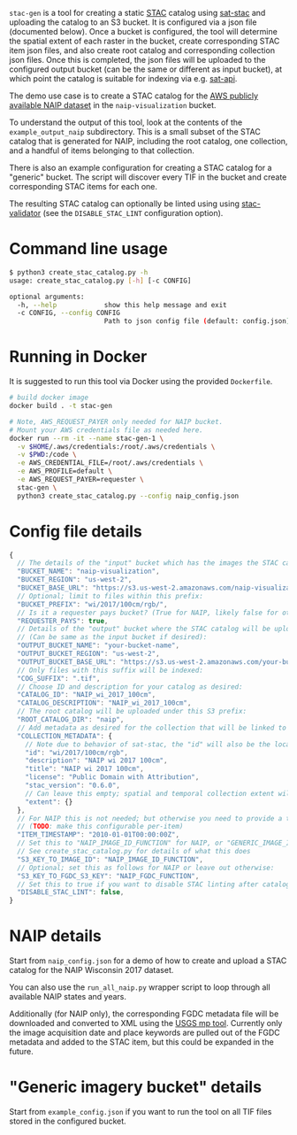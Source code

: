`stac-gen` is a tool for creating a static [STAC](https://github.com/radiantearth/stac-spec) catalog using [sat-stac](https://github.com/sat-utils/sat-stac) and uploading the catalog to an S3 bucket. It is configured via a json file (documented below). Once a bucket is configured, the tool will determine the spatial extent of each raster in the bucket, create corresponding STAC item json files, and also create root catalog and corresponding collection json files. Once this is completed, the json files will be uploaded to the configured output bucket (can be the same or different as input bucket), at which point the catalog is suitable for indexing via e.g. [sat-api](https://github.com/sat-utils/sat-api).

The demo use case is to create a STAC catalog for the [AWS publicly available NAIP dataset](https://registry.opendata.aws/naip/) in the `naip-visualization` bucket.

To understand the output of this tool, look at the contents of the `example_output_naip` subdirectory. This is a small subset of the STAC catalog that is generated for NAIP, including the root catalog, one collection, and a handful of items belonging to that collection.

There is also an example configuration for creating a STAC catalog for a "generic" bucket. The script will discover every TIF in the bucket and create corresponding STAC items for each one.

The resulting STAC catalog can optionally be linted using using [stac-validator](https://github.com/sparkgeo/stac-validator) (see the `DISABLE_STAC_LINT` configuration option).

# Command line usage

```bash
$ python3 create_stac_catalog.py -h
usage: create_stac_catalog.py [-h] [-c CONFIG]

optional arguments:
  -h, --help            show this help message and exit
  -c CONFIG, --config CONFIG
                        Path to json config file (default: config.json)
```

# Running in Docker

It is suggested to run this tool via Docker using the provided `Dockerfile`.

```bash
# build docker image
docker build . -t stac-gen

# Note, AWS_REQUEST_PAYER only needed for NAIP bucket.
# Mount your AWS credentials file as needed here.
docker run --rm -it --name stac-gen-1 \
  -v $HOME/.aws/credentials:/root/.aws/credentials \
  -v $PWD:/code \
  -e AWS_CREDENTIAL_FILE=/root/.aws/credentials \
  -e AWS_PROFILE=default \
  -e AWS_REQUEST_PAYER=requester \
  stac-gen \
  python3 create_stac_catalog.py --config naip_config.json
```

# Config file details

```javascript
{
  // The details of the "input" bucket which has the images the STAC catalog will point at:
  "BUCKET_NAME": "naip-visualization",
  "BUCKET_REGION": "us-west-2",
  "BUCKET_BASE_URL": "https://s3.us-west-2.amazonaws.com/naip-visualization/",
  // Optional; limit to files within this prefix:
  "BUCKET_PREFIX": "wi/2017/100cm/rgb/",
  // Is it a requester pays bucket? (True for NAIP, likely false for others; if true, asset links will be s3:// instead of https://):
  "REQUESTER_PAYS": true,
  // Details of the "output" bucket where the STAC catalog will be uploaded to.
  // (Can be same as the input bucket if desired):
  "OUTPUT_BUCKET_NAME": "your-bucket-name",
  "OUTPUT_BUCKET_REGION": "us-west-2",
  "OUTPUT_BUCKET_BASE_URL": "https://s3.us-west-2.amazonaws.com/your-bucket-name/",
  // Only files with this suffix will be indexed:
  "COG_SUFFIX": ".tif",
  // Choose ID and description for your catalog as desired:
  "CATALOG_ID": "NAIP_wi_2017_100cm",
  "CATALOG_DESCRIPTION": "NAIP_wi_2017_100cm",
  // The root catalog will be uploaded under this S3 prefix:
  "ROOT_CATALOG_DIR": "naip",
  // Add metadata as desired for the collection that will be linked to the root catalog:
  "COLLECTION_METADATA": {
    // Note due to behavior of sat-stac, the "id" will also be the location of the collection json file on S3:
    "id": "wi/2017/100cm/rgb",
    "description": "NAIP wi 2017 100cm",
    "title": "NAIP wi 2017 100cm",
    "license": "Public Domain with Attribution",
    "stac_version": "0.6.0",
    // Can leave this empty; spatial and temporal collection extent will be discovered and filled in
    "extent": {}
  },
  // For NAIP this is not needed; but otherwise you need to provide a timestamp to be used for all items:
  // (TODO: make this configurable per-item)
  "ITEM_TIMESTAMP": "2010-01-01T00:00:00Z",
  // Set this to "NAIP_IMAGE_ID_FUNCTION" for NAIP, or "GENERIC_IMAGE_ID_FUNCTION" otherwise
  // See create_stac_catalog.py for details of what this does
  "S3_KEY_TO_IMAGE_ID": "NAIP_IMAGE_ID_FUNCTION",
  // Optional; set this as follows for NAIP or leave out otherwise:
  "S3_KEY_TO_FGDC_S3_KEY": "NAIP_FGDC_FUNCTION",
  // Set this to true if you want to disable STAC linting after catalog creation (faster for large datasets)
  "DISABLE_STAC_LINT": false,
}
```

# NAIP details

Start from `naip_config.json` for a demo of how to create and upload a STAC catalog for the NAIP Wisconsin 2017 dataset.

You can also use the `run_all_naip.py` wrapper script to loop through all available NAIP states and years.

Additionally (for NAIP only), the corresponding FGDC metadata file will be downloaded and converted to XML using the [USGS mp tool](https://geology.usgs.gov/tools/metadata/tools/doc/mp.html). Currently only the image acquisition date and place keywords are pulled out of the FGDC metadata and added to the STAC item, but this could be expanded in the future.

# "Generic imagery bucket" details

Start from `example_config.json` if you want to run the tool on all TIF files stored in the configured bucket.
